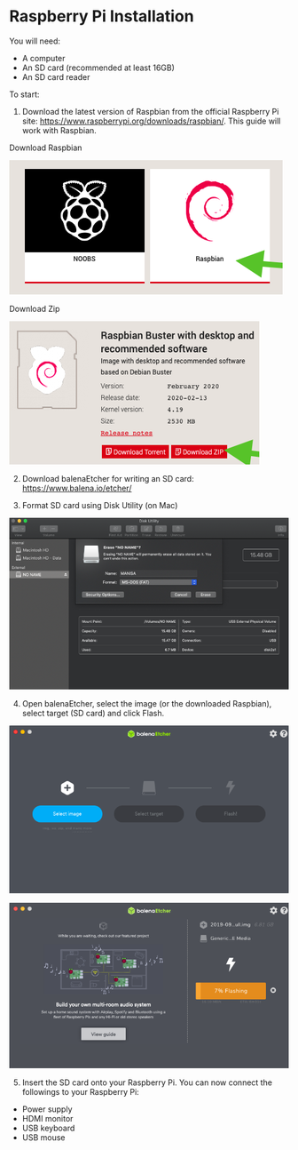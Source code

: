 # Raspberry Pi Installation

You will need:
* A computer
* An SD card (recommended at least 16GB) 
* An SD card reader

To start: 
1. Download the latest version of Raspbian from the official Raspberry Pi site: https://www.raspberrypi.org/downloads/raspbian/. This guide will work with Raspbian.

Download Raspbian

![Raspbian](https://raw.githubusercontent.com/mpipatta/NodeRED/master/images/Raspbian.png)

Download Zip

![DownloadZip](https://raw.githubusercontent.com/mpipatta/NodeRED/master/images/DownloadZip.png)

2. Download balenaEtcher for writing an SD card: https://www.balena.io/etcher/

3. Format SD card using Disk Utility (on Mac) 

![FormatSD](https://raw.githubusercontent.com/mpipatta/NodeRED/master/images/FormatSD.png)

4. Open balenaEtcher, select the image (or the downloaded Raspbian), select target (SD card) and click Flash.

![balena](https://raw.githubusercontent.com/mpipatta/NodeRED/master/images/balenaEtcher1.png)

![balena](https://raw.githubusercontent.com/mpipatta/NodeRED/master/images/balenaEtcher.png)

5. Insert the SD card onto your Raspberry Pi. You can now connect the followings to your Raspberry Pi:
* Power supply
* HDMI monitor
* USB keyboard
* USB mouse
